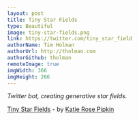```yaml
---
layout: post
title: Tiny Star Fields
type: Beautiful
image: tiny-star-fields.png
link: https://twitter.com/tiny_star_field
authorName: Tim Holman
authorUrl: http://tholman.com
authorGithub: tholman
remoteImage: true
imgWidth: 366
imgHeight: 266
---
```


_Twitter bot, creating generative star fields._

[Tiny Star Fields](https://twitter.com/tiny_star_field) - by [Katie Rose Pipkin](http://katierosepipkin.com/)

